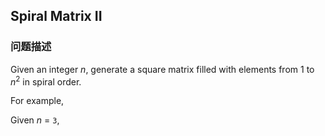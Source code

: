 ## Spiral Matrix II  
### 问题描述
Given an integer *n*, generate a square matrix filled with elements from 1 to *n*<sup>2</sup> in spiral order.


For example,<br />
Given *n* = `3`,

